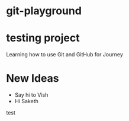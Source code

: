 # git-playground
# testing project

Learning how to use Git and GitHub for Journey

# New Ideas
- Say hi to Vish
- Hi Saketh

test
